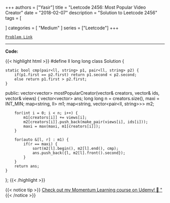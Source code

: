 
+++
authors = ["Yasir"]
title = "Leetcode 2456: Most Popular Video Creator"
date = "2018-02-07"
description = "Solution to Leetcode 2456"
tags = [
    
]
categories = [
    "Medium"
]
series = ["Leetcode"]
+++



[`Problem Link`](https://leetcode.com/problems/most-popular-video-creator/description/)

---

**Code:**

{{< highlight html >}}
#define ll long long
class Solution {

    static bool cmp(pair<ll, string> p1, pair<ll, string> p2) {
        if(p1.first == p2.first) return p1.second < p2.second;
        else return p1.first > p2.first;
    }

public:
    vector<vector<string>> mostPopularCreator(vector<string>& creators, vector<string>& ids, vector<int>& views) {
        vector<vector<string>> ans;
        long long n = creators.size(), maxi = INT_MIN;
        map<string, ll> m1;
        map<string, vector<pair<ll, string>>> m2;

        for(int i = 0; i < n; i++) {
            m1[creators[i]] += views[i];
            m2[creators[i]].push_back(make_pair(views[i], ids[i]));
            maxi = max(maxi, m1[creators[i]]);
        }

        for(auto &[l, r] : m1) {
            if(r == maxi) {
                sort(m2[l].begin(), m2[l].end(), cmp);
                ans.push_back({l, m2[l].front().second});
            }
        }
        return ans;
    }
};
{{< /highlight >}}


{{< notice tip >}}
[Check out my Momentum Learning course on Udemy! 🚀 "](https://www.udemy.com/course/blind-75-the-data-structures-and-algorithms-essentials/)
{{< /notice >}}

